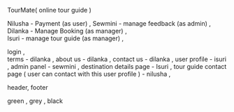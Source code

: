 TourMate( online tour guide )


Nilusha - Payment (as user)         ,
Sewmini - manage feedback (as admin)       ,   
Dilanka - Manage Booking (as manager)         ,   
Isuri - manage tour guide (as manager)    ,     


login ,                
terms - dilanka    ,
about us  - dilanka    ,
contact us   - dilanka     ,
user profile  -  isuri   ,
admin panel   -  sewmini    ,
destination details page  -   Isuri    ,
tour guide contact page ( user can contact with this user profile )  -   nilusha                ,


header, footer


green , 
grey ,
black
